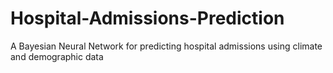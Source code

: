 # Hospital-Admissions-Prediction
A Bayesian Neural Network for predicting hospital admissions using climate and demographic data

